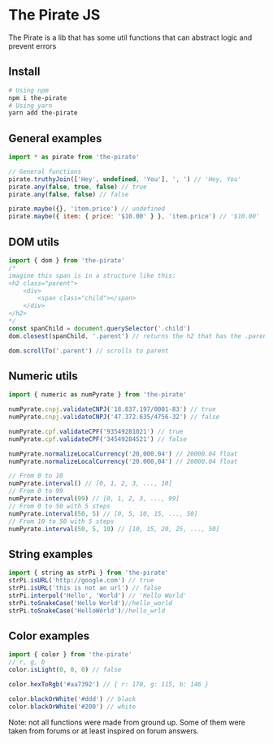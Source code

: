# The Pirate JS

The Pirate is a lib that has some util functions that can abstract
logic and prevent errors

## Install
```bash
# Using npm
npm i the-pirate
# Using yarn
yarn add the-pirate
```

## General examples
```js
import * as pirate from 'the-pirate'

// General functions
pirate.truthyJoin(['Hey', undefined, 'You'], ', ') // 'Hey, You'
pirate.any(false, true, false) // true
pirate.any(false, false) // false

pirate.maybe({}, 'item.price') // undefined
pirate.maybe({ item: { price: '$10.00' } }, 'item.price') // '$10.00'
```

## DOM utils
```js
import { dom } from 'the-pirate'
/*
imagine this span is in a structure like this:
<h2 class="parent">
    <div>
        <span class="child"></span>
    </div>
</h2>
*/
const spanChild = document.querySelector('.child')
dom.closest(spanChild, '.parent') // returns the h2 that has the .parent class

dom.scrollTo('.parent') // scrolls to parent

```

## Numeric utils
```js
import { numeric as numPyrate } from 'the-pirate'

numPyrate.cnpj.validateCNPJ('18.837.197/0001-83') // true
numPyrate.cnpj.validateCNPJ('47.372.635/4756-32') // false

numPyrate.cpf.validateCPF('93549281021') // true
numPyrate.cpf.validateCPF('34549284521') // false

numPyrate.normalizeLocalCurrency('20,000.04') // 20000.04 float
numPyrate.normalizeLocalCurrency('20.000,04') // 20000.04 float

// From 0 to 10
numPyrate.interval() // [0, 1, 2, 3, ..., 10]
// From 0 to 99
numPyrate.interval(99) // [0, 1, 2, 3, ..., 99]
// From 0 to 50 with 5 steps
numPyrate.interval(50, 5) // [0, 5, 10, 15, ..., 50]
// From 10 to 50 with 5 steps
numPyrate.interval(50, 5, 10) // [10, 15, 20, 25, ..., 50]
```

## String examples
```js
import { string as strPi } from 'the-pirate'
strPi.isURL('http://google.com') // true
strPi.isURL('this is not an url') // false
strPi.interpol('Hello', 'World') // 'Hello World'
strPi.toSnakeCase('Hello World')//hello_world
strPi.toSnakeCase('HelloWórld')//hello_wrld

```

## Color examples
```js
import { color } from 'the-pirate'
// r, g, b
color.isLight(0, 0, 0) // false

color.hexToRgb('#aa7392') // { r: 170, g: 115, b: 146 }

color.blackOrWhite('#ddd') // black
color.blackOrWhite('#200') // white

```

Note: not all functions were made from ground up.
Some of them were taken from forums or at least inspired on
forum answers.
